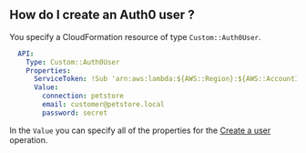 ## How do I create an Auth0 user ?
You specify a CloudFormation resource of type `Custom::Auth0User`.

```yaml
  API:
    Type: Custom::Auth0User
    Properties:
      ServiceToken: !Sub 'arn:aws:lambda:${AWS::Region}:${AWS::AccountId}:function:cfn-auth0-provider'
      Value: 
        connection: petstore
        email: customer@petstore.local
        password: secret
```

In the `Value` you can specify all of the properties for the [Create a user](https://auth0.com/docs/api/management/v2#!/Users/post_users) operation.

